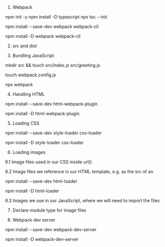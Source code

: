 1. Webpack
<!-- Webpack is one of the most popular JavaScript bundlers, if not the most popular one, and has been for a long time. Let’s get started with bundling!

We’ll first need to make a new directory for our practice app, then create a package.json file in it for npm to record information about packages we use (like Webpack). Run the following in your terminal: -->
npm init -y
npm install -D typescript
npx tsc --init
<!-- Once inside your new directory, we can go ahead and install Webpack, which involves two packages. -->
npm install --save-dev webpack webpack-cli
<!-- or -->
npm install -D webpack webpack-cli

2. src and dist
<!-- When dealing with Webpack (and often with any other bundler or build tool), we have two very important directories: src (short for “source”) and dist (short for “distribution”). We could technically call these directories whatever we want, but these names are conventions.

src is where we keep all of our website’s source code, essentially where all of our work will be done (with an exception being altering any configuration files in the root of the project). When we run Webpack to bundle our code, it will output the bundled files into the dist directory. The idea is that if someone were to fork or clone the project, they would not need the dist directory, as they’d just be able to run Webpack to build from src into their own dist. Similarly, to deploy our website, we would only need the dist code and nothing else. Keep that in mind! Work inside src, build into dist, then deploy from there! -->

3. Bundling JavaScript
<!-- Now that we’ve installed Webpack in our project directory, let’s create a src directory with two JavaScript files inside it: index.js and greeting.js. -->
mkdir src && touch src/index.js src/greeting.js

<!-- Inside our two JavaScript files, we’ll have the following: 
// greeting.js
export const greeting = "Hello, Odinite!";

// index.js
import { greeting } from "./greeting.js";

console.log(greeting);
-->

<!-- Back in your project root (so outside of src), create a webpack.config.js file that contains the following: 
-->

touch webpack.config.js

<!--
// webpack.config.js
const path = require("path");

module.exports = {
  mode: "development",
  entry: "./src/index.js",
  output: {
    filename: "main.js",
    path: path.resolve(__dirname, "dist"),
    clean: true,
  },
};
-->

<!-- With these files all in place, let’s run Webpack and see what happens! -->
npx webpack

4. Handling HTML
<!-- Run the following command to install HtmlWebpackPlugin (also as a dev dependency): -->
npm install --save-dev html-webpack-plugin
<!-- or -->
npm install -D html-webpack-plugin

<!-- We should also create a 'template.html' inside 'src' (you can name this file whatever you want) and fill that with the usual HTML boilerplate. We do not need to put a script tag in this file! HtmlWebpackPlugin will automatically add our output bundle as a script tag. We wouldn’t want to double up by including our own one as well! Inside our webpack.config.js, we can add a few little bits. -->

<!-- // webpack.config.js
const path = require("path");
const HtmlWebpackPlugin = require("html-webpack-plugin");

module.exports = {
  mode: "development",
  entry: "./src/index.js",
  output: {
    filename: "main.js",
    path: path.resolve(__dirname, "dist"),
    clean: true,
  },
  plugins: [
    new HtmlWebpackPlugin({
      template: "./src/template.html",
    }),
  ],
}; -->

5. Loading CSS
<!-- We don’t just need one new package for CSS, we need two. Gosh, what a greedy little thing… Let’s install them. -->
npm install --save-dev style-loader css-loader
<!-- or -->
npm install -D style-loader css-loader

<!-- Back in our webpack.config.js, we need to add these loaders so Webpack knows what to do. Since these aren’t plugins, they go in a separate section: -->
<!-- // webpack.config.js
const path = require("path");
const HtmlWebpackPlugin = require("html-webpack-plugin");

module.exports = {
  mode: "development",
  entry: "./src/index.js",
  output: {
    filename: "main.js",
    path: path.resolve(__dirname, "dist"),
    clean: true,
  },
  plugins: [
    new HtmlWebpackPlugin({
      template: "./src/template.html",
    }),
  ],
  module: {
    rules: [
      {
        test: /\.css$/i,
        use: ["style-loader", "css-loader"],
      },
    ],
  },
}; -->

<!-- Now that Webpack knows what to do with imported CSS files, let’s add some CSS! Create a src/styles.css with the following: 

/* styles.css */
body {
  background-color: rebeccapurple;
}

import "./styles.css";
import { greeting } from "./greeting.js";

console.log(greeting);
-->

6. Loading images
<!-- There are three different ways you could be dealing with local image files: -->

6.1 Image files used in our CSS inside url()
<!-- Lucky us! css-loader already handles this for us, so there’s nothing extra to do for image paths in CSS! -->

6.2 Image files we reference in our HTML template, e.g. as the src of an <img>
<!-- We need to install and tell Webpack to use something called html-loader, which will detect image file paths in our HTML template and load the right image files for us. Without this, ./odin.png would just be a bit of text that will no longer reference the correct file once we run Webpack to build into dist. Let’s install it: -->
npm install --save-dev html-loader
<!-- or -->
npm install -D html-loader

<!-- Then, add the following object to the modules.rules array within webpack.config.js: 

{
  test: /\.html$/i,
  loader: "html-loader",
}
-->

6.3 Images we use in our JavaScript, where we will need to import the files
<!-- If we need to use a local image file in our JavaScript (such as when manipulating the DOM to create or edit img elements and set their src attribute), we need to import the images into our JavaScript module. Since images aren’t JavaScript, we need to tell Webpack that these files will be assets by adding an asset/resource rule. No need to install anything here. Just add the following object to the modules.rules array within webpack.config.js: 

{
  test: /\.(png|svg|jpg|jpeg|gif)$/i,
  type: "asset/resource",
}
-->

<!-- Then, in whatever JavaScript module we want to use that image in, we just have to default import it. 

import odinImage from "./odin.png";
   
const image = document.createElement("img");
image.src = odinImage;
   
document.body.appendChild(image);

-->

<!-- After all that, if we added both html-loader and the image asset/resource rule, our webpack.config.js would look something like this: 

// webpack.config.js
const path = require("path");
const HtmlWebpackPlugin = require("html-webpack-plugin");

module.exports = {
  mode: "development",
  entry: "./src/index.js",
  output: {
    filename: "main.js",
    path: path.resolve(__dirname, "dist"),
    clean: true,
  },
  plugins: [
    new HtmlWebpackPlugin({
      template: "./src/template.html",
    }),
  ],
  module: {
    rules: [
      {
        test: /\.css$/i,
        use: ["style-loader", "css-loader"],
      },
      {
        test: /\.html$/i,
        loader: "html-loader",
      },
      {
        test: /\.(png|svg|jpg|jpeg|gif)$/i,
        type: "asset/resource",
      },
    ],
  },
};
-->

7. Declare module type for image files
<!-- 
// filename.d.ts

declare module '*.png' {
  const value: number;
  export = value;
}

declare module '*.jpeg' {
  const value: number;
  export = value;
}

declare module '*.jpg' {
  const value: number;
  export = value;
}

declare module '*.svg' {
  const value: number;
  export = value;
}

declare module '*.webp' {
  const value: number;
  export = value;
} -->

8. Webpack dev server
<!-- During this lesson, did you get a bit annoyed with having to run npx webpack to rebundle with every change? Fortunately, there are multiple solutions for this, and we will focus on what we think is the most useful option: webpack-dev-server. Install it as follows: -->
npm install --save-dev webpack-dev-server
<!-- or -->
npm install -D webpack-dev-server

<!-- Once installed, in our webpack.config.js, we only need to add a couple more properties somewhere in the configuration object (the order of these properties does not matter):

// webpack.config.js
const path = require("path");
const HtmlWebpackPlugin = require("html-webpack-plugin");

module.exports = {
  mode: "development",
  entry: "./src/index.js",
  output: {
    filename: "main.js",
    path: path.resolve(__dirname, "dist"),
    clean: true,
  },
  devtool: "eval-source-map",
  devServer: {
    watchFiles: ["./src/template.html"],
  },
  plugins: [
    new HtmlWebpackPlugin({
      template: "./src/template.html",
    }),
  ],
  module: {
    rules: [
      {
        test: /\.css$/i,
        use: ["style-loader", "css-loader"],
      },
      {
        test: /\.html$/i,
        loader: "html-loader",
      },
      {
        test: /\.(png|svg|jpg|jpeg|gif)$/i,
        type: "asset/resource",
      },
    ],
  },
};
-->

<!-- Firstly, we add a source map by setting eval-source-map as a devtool option. If we don’t do this, any error messages we get won’t necessarily match up to the correct files and line numbers from our development code. -->

